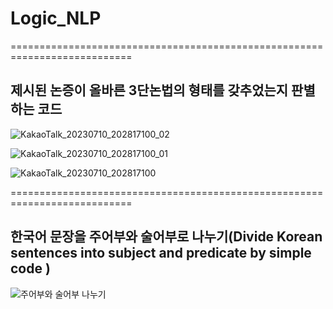# Logic_NLP
===========================================================================





## 제시된 논증이 올바른 3단논법의 형태를 갖추었는지 판별하는 코드

![KakaoTalk_20230710_202817100_02](https://github.com/ssanatos/Logic_NLP/assets/79293543/fc041634-876f-4285-9719-d69a079dcc1b)

![KakaoTalk_20230710_202817100_01](https://github.com/ssanatos/Logic_NLP/assets/79293543/37dd8557-003d-4685-a85e-1c281de7619e)

![KakaoTalk_20230710_202817100](https://github.com/ssanatos/Logic_NLP/assets/79293543/b89d5b03-8b98-427a-8678-59e27a7f720e)



===========================================================================
## 한국어 문장을 주어부와 술어부로 나누기(Divide Korean sentences into subject and predicate by simple code )
![주어부와 술어부 나누기](https://user-images.githubusercontent.com/79293543/233848029-baee4c24-9649-4e31-8112-be6173f029cd.png)

